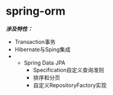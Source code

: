 # spring-orm

**_涉及特性：_**

- Transaction事务
- Hibernate与Sping集成
- - Spring Data JPA
      - Specification自定义查询准则
      - 排序和分页
      - 自定义RepositoryFactory实现